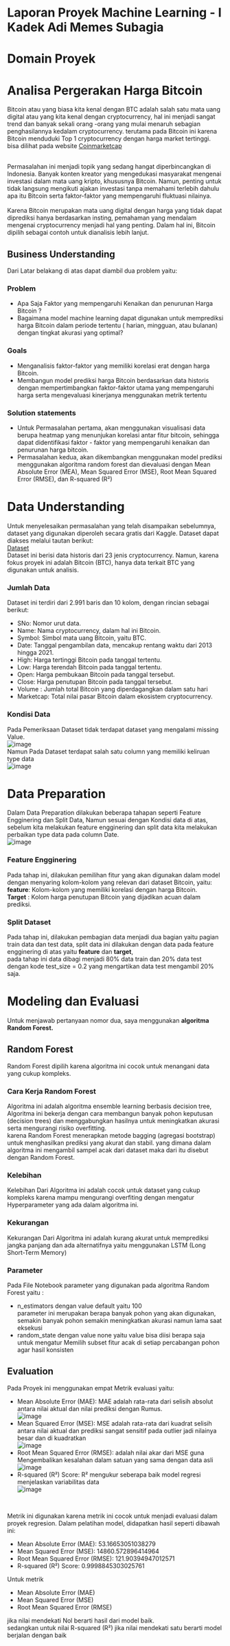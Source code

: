# Laporan Proyek Machine Learning - I Kadek Adi Memes Subagia

# Domain Proyek
 <h1>Analisa Pergerakan Harga Bitcoin</h1>

 <p>Bitcoin atau yang biasa kita kenal dengan BTC adalah salah satu mata uang digital atau yang kita kenal dengan cryptocurrency, hal ini menjadi sangat trend dan banyak sekali orang -orang yang mulai menaruh sebagian penghasilannya kedalam cryptocurrency. terutama pada Bitcoin ini karena Bitcoin menduduki Top 1 cryptocurrency dengan harga market tertinggi. bisa dilihat pada website <a href ="https://coinmarketcap.com/id/">Coinmarketcap</a></p> <br>
Permasalahan ini menjadi topik yang sedang hangat diperbincangkan di Indonesia. Banyak konten kreator yang mengedukasi masyarakat mengenai investasi dalam mata uang kripto, khususnya Bitcoin. Namun, penting untuk tidak langsung mengikuti ajakan investasi tanpa memahami terlebih dahulu apa itu Bitcoin serta faktor-faktor yang mempengaruhi fluktuasi nilainya.<br>
<br>
Karena Bitcoin merupakan mata uang digital dengan harga yang tidak dapat diprediksi hanya berdasarkan insting, pemahaman yang mendalam mengenai cryptocurrency menjadi hal yang penting. Dalam hal ini, Bitcoin dipilih sebagai contoh untuk dianalisis lebih lanjut.

## Business Understanding

Dari Latar belakang di atas dapat diambil dua problem yaitu:

### Problem
* Apa Saja Faktor yang mempengaruhi Kenaikan dan penurunan Harga Bitcoin ?
* Bagaimana model machine learning dapat digunakan untuk memprediksi harga Bitcoin dalam periode tertentu ( harian, mingguan, atau bulanan) dengan tingkat akurasi yang optimal?

### Goals
* Menganalisis faktor-faktor yang memiliki korelasi erat dengan harga Bitcoin.
* Membangun model prediksi harga Bitcoin berdasarkan data historis dengan mempertimbangkan faktor-faktor utama yang mempengaruhi harga serta mengevaluasi kinerjanya menggunakan metrik tertentu

### Solution statements

*   Untuk Permasalahan pertama, akan menggunakan visualisasi data berupa heatmap yang menunjukan korelasi antar fitur bitcoin, sehingga dapat didentifikasi faktor - faktor yang mempengaruhi kenaikan dan penurunan harga bitcoin.
*   Permasalahan kedua, akan dikembangkan menggunakan model prediksi menggunakan algoritma random forest dan dievaluasi dengan Mean Absolute Error (MEA), Mean Squared Error (MSE), Root Mean Squared Error (RMSE), dan R-squared (R²)

# Data Understanding

Untuk menyelesaikan permasalahan yang telah disampaikan sebelumnya, dataset yang digunakan diperoleh secara gratis dari Kaggle. Dataset dapat diakses melalui tautan berikut:<br>
[Dataset](https://www.kaggle.com/datasets/sudalairajkumar/cryptocurrencypricehistory/data) <br>
Dataset ini berisi data historis dari 23 jenis cryptocurrency. Namun, karena fokus proyek ini adalah Bitcoin (BTC), hanya data terkait BTC yang digunakan untuk analisis.

### Jumlah Data
Dataset ini terdiri dari 2.991 baris dan 10 kolom, dengan rincian sebagai berikut:

* SNo: Nomor urut data.
* Name: Nama cryptocurrency, dalam hal ini Bitcoin.
* Symbol: Simbol mata uang Bitcoin, yaitu BTC.
* Date: Tanggal pengambilan data, mencakup rentang waktu dari 2013 hingga 2021.
* High: Harga tertinggi Bitcoin pada tanggal tertentu.
* Low: Harga terendah Bitcoin pada tanggal tertentu.
* Open: Harga pembukaan Bitcoin pada tanggal tersebut.
* Close: Harga penutupan Bitcoin pada tanggal tersebut.
* Volume : Jumlah total Bitcoin yang diperdagangkan dalam satu hari
* Marketcap: Total nilai pasar Bitcoin dalam ekosistem cryptocurrency.

### Kondisi Data
Pada Pemeriksaan Dataset tidak terdapat dataset yang mengalami missing Value. <br>
![image](https://github.com/user-attachments/assets/16958b1a-da09-415c-9a81-04ed23c6fd7f)
<br>
Namun Pada Dataset terdapat salah satu column yang memiliki keliruan type data <br>
![image](https://github.com/user-attachments/assets/07ce7161-5d39-44ad-8772-8ec2f09778a7)



# Data Preparation
Dalam Data Preparation dilakukan beberapa tahapan seperti Feature Engginering dan Split Data, Namun sesuai dengan Kondisi data di atas, sebelum kita melakukan feature engginering dan split data kita melakukan perbaikan type data pada column Date. <br>
![image](https://github.com/user-attachments/assets/3b2b22f2-9576-45b8-96ba-80c4ff203d43)

### Feature Engginering
Pada tahap ini, dilakukan pemilihan fitur yang akan digunakan dalam model dengan menyaring kolom-kolom yang relevan dari dataset Bitcoin, yaitu:
**feature**: Kolom-kolom yang memiliki korelasi dengan harga Bitcoin.
 <br>
**Target** : Kolom harga penutupan Bitcoin yang dijadikan acuan dalam prediksi.

### Split Dataset
Pada tahap ini, dilakukan pembagian data menjadi dua bagian yaitu pagian train data dan test data, split data ini dilakukan dengan data pada feature engginering di atas yaitu **feature** dan **target**, <br>
pada tahap ini data dibagi menjadi 80% data train dan 20% data test dengan kode test_size = 0.2 yang mengartikan data test mengambil 20% saja.

# Modeling dan Evaluasi
Untuk menjawab pertanyaan nomor dua, saya menggunakan **algoritma Random Forest.**
## Random Forest
Random Forest dipilih karena algoritma ini cocok untuk menangani data yang cukup kompleks.
### Cara Kerja Random Forest
Algoritma ini adalah algoritma ensemble learning berbasis decision tree,  Algoritma ini bekerja dengan cara membangun banyak pohon keputusan (decision trees) dan menggabungkan hasilnya untuk meningkatkan akurasi serta mengurangi risiko overfitting.<br>
karena Random Forest menerapkan metode bagging (agregasi bootstrap) untuk menghasilkan prediksi yang akurat dan stabil. yang dimana dalam algoritma ini mengambil sampel acak dari dataset maka dari itu disebut dengan Random Forest.
### Kelebihan 
Kelebihan Dari Algoritma ini adalah cocok untuk dataset yang cukup kompleks karena mampu mengurangi overfiting dengan mengatur Hyperparameter yang ada dalam algoritma ini.
### Kekurangan 
Kekurangan Dari Algoritma ini adalah kurang akurat untuk memprediksi jangka panjang dan ada alternatifnya yaitu menggunakan LSTM (Long Short-Term Memory)
<br> 
### Parameter
Pada File Notebook parameter yang digunakan pada algoritma Random Forest yaitu :
*   n_estimators dengan value default yaitu 100<br>
parameter ini merupakan berapa banyak pohon yang akan digunakan, semakin banyak pohon semakin meningkatkan akurasi namun lama saat eksekusi
*   random_state dengan value none yaitu value bisa diisi berapa saja <br>
untuk mengatur Memilih subset fitur acak di setiap percabangan pohon agar hasil konsisten


## Evaluation
Pada Proyek ini menggunakan empat Metrik evaluasi yaitu:
* Mean Absolute Error (MAE): MAE adalah rata-rata dari selisih absolut antara nilai aktual dan nilai prediksi dengan Rumus. <br>
![image](https://github.com/user-attachments/assets/d522d2ab-d206-4e19-a4f6-319a58c1c111)
* Mean Squared Error (MSE): MSE adalah rata-rata dari kuadrat selisih antara nilai aktual dan prediksi sangat sensitif pada outlier jadi nilainya besar dan di kuadratkan <br>
![image](https://github.com/user-attachments/assets/fc210183-d9b3-4004-856f-e1aa1d45636c)
* Root Mean Squared Error (RMSE): adalah nilai akar dari MSE guna Mengembalikan kesalahan dalam satuan yang sama dengan data asli <br>
![image](https://github.com/user-attachments/assets/d80d0e25-494f-495c-b009-fa0285567d2c)
* R-squared (R²) Score: R² mengukur seberapa baik model regresi menjelaskan variabilitas data <br>
![image](https://github.com/user-attachments/assets/6aaae5d7-9089-4561-86d8-50cc41fb6058)
<br>

Metrik ini digunakan karena metrik ini cocok untuk menjadi evaluasi dalam proyek regresion.
Dalam pelatihan model, didapatkan hasil seperti dibawah ini: 
<br>
* Mean Absolute Error (MAE): 53.16653051038279
* Mean Squared Error (MSE): 14860.572896414964
* Root Mean Squared Error (RMSE): 121.90394947012571
* R-squared (R²) Score: 0.9998845303025761 <br>

Untuk metrik
* Mean Absolute Error (MAE)
* Mean Squared Error (MSE)
* Root Mean Squared Error (RMSE)

jika nilai mendekati Nol berarti hasil dari model baik. <br>
sedangkan untuk nilai R-squared (R²) jika nilai mendekati satu berarti model berjalan dengan baik
